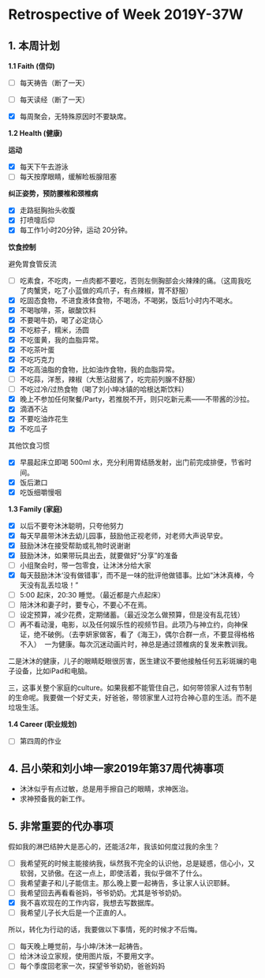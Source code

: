 # Retrospective of Week 2019Y-37W

## 1. 本周计划

**1.1 Faith (信仰)**

- [ ] 每天祷告（断了一天）
- [ ] 每天读经（断了一天）
- [x] 每周聚会，无特殊原因时不要缺席。


**1.2 Health (健康)**

**运动**

- [x] 每天下午去游泳
- [ ] 每天按摩眼睛，缓解睑板腺阻塞

**纠正姿势，预防腰椎和颈椎病**

- [x] 走路挺胸抬头收腹
- [x] 打喷嚏后仰
- [x] 每工作1小时20分钟，运动 20分钟。

**饮食控制**

避免胃食管反流

- [ ] 吃素食，不吃肉，一点肉都不要吃，否则左侧胸部会火辣辣的痛。（这周我吃了肉蟹煲，吃了小蓝做的鸡爪子，有点辣椒，胃不舒服）
- [x] 吃固态食物，不进食液体食物，不喝汤，不喝粥，饭后1小时内不喝水。
- [x] 不喝咖啡，茶，碳酸饮料
- [x] 不要喝牛奶，喝了必定烧心
- [x] 不吃粽子，糯米，汤圆
- [x] 不吃蛋黄，我的血脂异常。
- [x] 不吃茶叶蛋
- [x] 不吃巧克力
- [x] 不吃高油脂的食物，比如油炸食物，我的血脂异常。
- [ ] 不吃蒜，洋葱，辣椒（大葱沾甜酱了，吃完前列腺不舒服）
- [ ] 不吃过冷/过热食物（喝了刘小坤冰镇的哈根达斯饮料）
- [x] 晚上不参加任何聚餐/Party，若推脱不开，则只吃新元素——不带酱的沙拉。
- [x] 滴酒不沾
- [x] 不要吃油炸花生
- [x] 不吃瓜子

‌其他饮食习惯

- [x] 早晨起床立即喝 500ml 水，充分利用胃结肠发射，出门前完成排便，节省时间。
- [x] 饭后漱口
- [x] 吃饭细嚼慢咽

**1.3 Family (家庭)**

- [x] 以后不要夸沐沐聪明，只夸他努力
- [x] 每天早晨带沐沐去幼儿园事，鼓励他正视老师，对老师大声说早安。
- [x] 鼓励沐沐在接受帮助或礼物时说谢谢
- [x] 鼓励沐沐，如果带玩具出去，就要做好“分享”的准备
- [ ] 小组聚会时，带一包零食，让沐沐分给大家
- [x] 每天鼓励沐沐‘没有做错事’，而不是一味的批评他做错事。比如“沐沐真棒，今天没有乱丢垃圾！”
- [ ] 5:00 起床，20:30 睡觉。（最近都是六点起床）
- [ ] 陪沐沐和妻子时，要专心，不要心不在焉。
- [ ] 设定预算，减少花费，定期储蓄。（最近没怎么做预算，但是没有乱花钱）
- [ ] 再不看动漫，电影，以及任何娱乐性的视频节目。此项乃与神立约，向神保证，绝不破例。（去李妍家做客，看了《海王》，偶尔合群一点，不要显得格格不入） 
一为健康。每次沉迷动画片时，神总是通过颈椎病的复发来教训我。

二是沐沐的健康，儿子的眼睛眨眼很厉害，医生建议不要他接触任何五彩斑斓的电子设备，比如iPad和电脑。

三，这事关整个家庭的culture。如果我都不能管住自己，如何带领家人过有节制的生命呢。我要做一个好丈夫，好爸爸，带领家里人过符合神心意的生活。而不是垃圾生活。



**1.4 Career (职业规划)**

- [ ] 第四周的作业



## 4. 吕小荣和刘小坤一家2019年第37周代祷事项

- 沐沐似乎有点过敏，总是用手擦自己的眼睛，求神医治。
- 求神预备我的新工作。


## 5. 非常重要的代办事项

假如我的淋巴结肿大是恶心的，还能活2年，我该如何度过我的余生？

- [ ] 我希望死的时候主能接纳我，纵然我不完全的认识他，总是疑惑，信心小，又软弱，又骄傲。在这一点上，即使活着，我似乎做不了什么。
- [ ] 我希望妻子和儿子能信主。那么晚上要一起祷告，多让家人认识耶稣。
- [ ] 我希望回去再看看爸妈，爷爷奶奶。尤其是爷爷奶奶。
- [x] 我不喜欢现在的工作内容，我想去写数据库。
- [ ] 我希望儿子长大后是一个正直的人。

所以，转化为行动的话，我要做以下事情，死的时候才不后悔。

- [ ] 每天晚上睡觉前，与小坤/沐沐一起祷告。
- [ ] 给沐沐设立家规，使用图片版，不要用文字。
- [ ] 每个季度回老家一次，探望爷爷奶奶，爸爸妈妈
